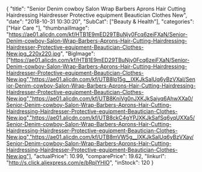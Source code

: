 {
	"title": "Senior Denim cowboy Salon Wrap Barbers Aprons Hair Cutting Hairdressing Hairdresser Protective equipment Beautician Clothes New",
	"date": "2018-10-31 10:30:20",
	"SubCat": ["Beauty & Health"],
	"categories": ["Hair Care "],
	"thumbnailImage": "https://ae01.alicdn.com/kf/HTB1E9mED29TBuNjy0Fcq6zeiFXaN/Senior-Denim-cowboy-Salon-Wrap-Barbers-Aprons-Hair-Cutting-Hairdressing-Hairdresser-Protective-equipment-Beautician-Clothes-New.jpg_220x220.jpg",
	"BigImage": ["https://ae01.alicdn.com/kf/HTB1E9mED29TBuNjy0Fcq6zeiFXaN/Senior-Denim-cowboy-Salon-Wrap-Barbers-Aprons-Hair-Cutting-Hairdressing-Hairdresser-Protective-equipment-Beautician-Clothes-New.jpg","https://ae01.alicdn.com/kf/UTB8lp15g__IXKJkSalUq6yBzVXaI/Senior-Denim-cowboy-Salon-Wrap-Barbers-Aprons-Hair-Cutting-Hairdressing-Hairdresser-Protective-equipment-Beautician-Clothes-New.jpg","https://ae01.alicdn.com/kf/UTB8KniVg0nJXKJkSaiyq6AhwXXa0/Senior-Denim-cowboy-Salon-Wrap-Barbers-Aprons-Hair-Cutting-Hairdressing-Hairdresser-Protective-equipment-Beautician-Clothes-New.jpg","https://ae01.alicdn.com/kf/UTB8ckC4gYPJXKJkSafSq6yqUXXa5/Senior-Denim-cowboy-Salon-Wrap-Barbers-Aprons-Hair-Cutting-Hairdressing-Hairdresser-Protective-equipment-Beautician-Clothes-New.jpg","https://ae01.alicdn.com/kf/UTB8mVW5g__IXKJkSalUq6yBzVXay/Senior-Denim-cowboy-Salon-Wrap-Barbers-Aprons-Hair-Cutting-Hairdressing-Hairdresser-Protective-equipment-Beautician-Clothes-New.jpg"],
	"actualPrice": 10.99,
	"comparePrice": 19.62,
	"linkurl": "http://s.click.aliexpress.com/e/bRpIYHlO",
	"inStock": 120
}
